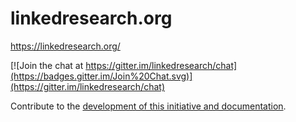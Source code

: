 # linkedresearch.org
https://linkedresearch.org/

[![Join the chat at https://gitter.im/linkedresearch/chat](https://badges.gitter.im/Join%20Chat.svg)](https://gitter.im/linkedresearch/chat)

Contribute to the [development of this initiative and documentation](https://github.com/linkedresearch/info).
